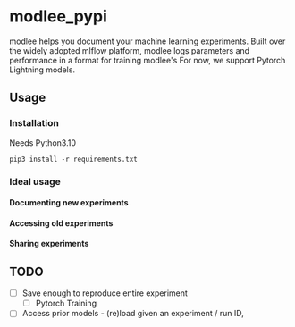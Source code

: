 # modlee_pypi

modlee helps you document your machine learning experiments.
Built over the widely adopted mlflow platform, modlee logs parameters and performance in a format for training modlee's
For now, we support Pytorch Lightning models.

## Usage
### Installation
Needs Python3.10
```
pip3 install -r requirements.txt
```

### Ideal usage

#### Documenting new experiments

#### Accessing old experiments

#### Sharing experiments

## TODO
- [ ] Save enough to reproduce entire experiment
    - [ ] Pytorch Training
- [ ] Access prior models - (re)load given an experiment / run ID, 